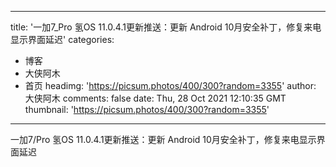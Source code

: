 
---
title: '一加7_Pro 氢OS 11.0.4.1更新推送：更新 Android 10月安全补丁，修复来电显示界面延迟'
categories: 
 - 博客
 - 大侠阿木
 - 首页
headimg: 'https://picsum.photos/400/300?random=3355'
author: 大侠阿木
comments: false
date: Thu, 28 Oct 2021 12:10:35 GMT
thumbnail: 'https://picsum.photos/400/300?random=3355'
---

<div>   
一加7/Pro 氢OS 11.0.4.1更新推送：更新 Android 10月安全补丁，修复来电显示界面延迟  
</div>
            